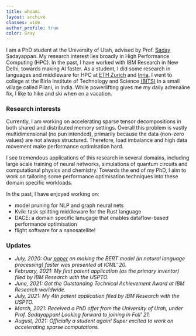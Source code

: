 ```yaml
---
title: whoami
layout: archive
classes: wide
author_profile: true
color: Gray
---
```


I am a PhD student at the University of Utah, advised by Prof. [Saday](https://www.cs.utah.edu/~saday/) Sadayappan.
My research interest lies broadly in High Performance Computing (HPC).
In the past, I have worked with IBM Research in New Delhi, towards making AI faster.
As a student, I did some research in languages and middleware for HPC at [ETH Zurich](https://spcl.inf.ethz.ch/) and [Inria](https://www.inria.fr/en/teams/datamove).
I went to college at the Birla Institute of Technology and Science [(BITS)](https://www.bits-pilani.ac.in/) in a small village called Pilani, in India.
While powerlifting gives me my daily adrenaline fix, I like to hike and ski when on a vacation.

### Research interests
Currently, I am working on accelerating sparse tensor decompositions in both shared and distributed memory settings.
Overall this problem is vastly multidimensional (no pun intended), primarily because the data (non-zero values) are not always structured.
Therefore, load imbalance and high data movement make performance optimisation hard.
<!-- make this a blog !-->
<!--Parallel performance is therefore strangled by load imbalance in work distribuion and/or data movement.  Accelerating iterative decomposition algorithms for example CP or Tucker decomposition begins with some fairly non-trivial preprocessing.  This impacts the load balance when each iteration is parallelised, and also the amount of data moved across memory hierarchies.  In each iteration, each dimension of the tensor is compressed to a smaller expanse using some form of a matrix multiply a matricised tensor product, to be more specific.  To make each iteration faster, an optimal schedule has to be pre-computed. This depends not only on the amount of memory at each level of the hierarchy, but also on the shape and sparsity pattern of the tensor.  An optimal schedule in-fact affects the total number of FLOPs, the parallelism depth, to be more precise and even the number of cache misses.  The most recent research shows that partially decomposed tensors can be saved in memory, in order to reduce the FLOP count in each iteration of the decomposition.  Interestingly enough, wall-time measurements do not always agree with this hypothesis.  This is because, the intermediate results can be less sparse, and increase the pressure on the memory.  It might therefore, be faster to just keep re-computing the same contractions instead of storing them!  Finally, some nice engineering choices have to be made while actually writing this out in C.  Walltime, at the end of the day, does not care about your model!-->
I see tremendous applications of this research in several domains, including large scale training of neural networks, simulations of quantum circuits and computational physics and chemistry.
Towards the end of my PhD, I aim to work on tailoring some performance optimisation techniques into these domain specific workloads.


<!-- add links and papers!-->
In the past, I have enjoyed working on:
* model pruning for NLP and graph neural nets
* Kvik: task splitting middleware for the Rust language
* DACE: a domain specific lanugage that enables dataflow-based performance optimisation
* flight software for a nanosatellite!



### Updates
* *July, 2020: Our [paper](http://proceedings.mlr.press/v119/goyal20a/goyal20a.pdf) on making the BERT model (in natural language processing) faster was presented at ICML' 20.*
* *February, 2021: My first patent application (as the primary inventor) filed by IBM Research with the USPTO.*
* *June, 2021: Got the Outstanding Technical Achievement Award at IBM Research worldwide.*
* *July, 2021: My 4th patent application filed by IBM Research with the USPTO.*
* *March, 2021: Received a PhD offer from the University of Utah, under Prof. Sadayappan! Looking forward to joining in Fall' 21.*
* *August, 2021: Officially a student again! Super excited to work on accelerating sparse computations.*
